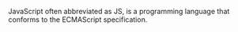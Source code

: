 JavaScript  often abbreviated as JS, is a programming language that conforms to the ECMAScript specification.